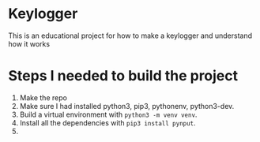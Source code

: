 # Keylogger
This is an educational project for how to make a keylogger and understand how it works

# Steps I needed to build the project

1. Make the repo
2. Make sure I had installed python3, pip3, pythonenv, python3-dev.
3. Build a virtual environment with `python3 -m venv venv`.
4. Install all the dependencies with `pip3 install pynput`.
5. 